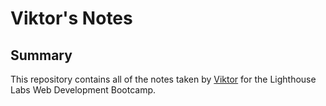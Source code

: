 # Viktor's Notes 

## Summary 

This repository contains all of the notes taken by [Viktor](https://github.com/ViktorB979) for the Lighthouse Labs Web Development Bootcamp.